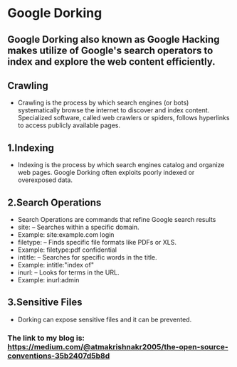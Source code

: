 # Google Dorking

## Google Dorking also known as Google Hacking makes utilize of Google's search operators to index and explore the web content efficiently.

## Crawling
-  Crawling is the process by which search engines (or bots) systematically browse the internet to discover and index content. Specialized software, called web crawlers or spiders, follows hyperlinks to access publicly available pages.

## 1.Indexing
-  Indexing is the process by which search engines catalog and organize web pages. Google Dorking often exploits poorly indexed or overexposed data.

## 2.Search Operations
-  Search Operations are commands that refine Google search results
-  site: – Searches within a specific domain.
-  Example: site:example.com login
-  filetype: – Finds specific file formats like PDFs or XLS.
-  Example: filetype:pdf confidential
-  intitle: – Searches for specific words in the title.
-  Example: intitle:"index of"
-  inurl: – Looks for terms in the URL.
-  Example: inurl:admin

## 3.Sensitive Files
-  Dorking can expose sensitive files and it can be prevented.

### The link to my blog is: https://medium.com/@atmakrishnakr2005/the-open-source-conventions-35b2407d5b8d
